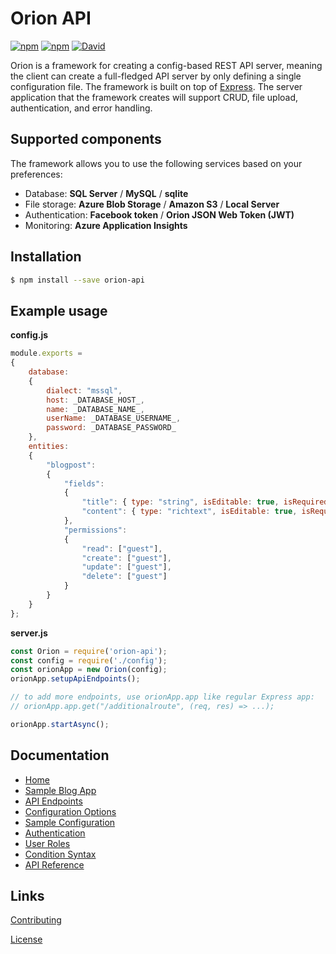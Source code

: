 # Orion API

[![npm](https://img.shields.io/npm/dt/orion-api.svg)](https://www.npmjs.com/package/orion-api) [![npm](https://img.shields.io/npm/v/orion-api.svg)](https://www.npmjs.com/package/orion-api) [![David](https://img.shields.io/david/ctjong/orion.svg)](https://www.npmjs.com/package/orion-api)

Orion is a framework for creating a config-based REST API server, meaning the client can create a full-fledged API server by only defining a single configuration file. The framework is built on top of [Express](https://github.com/expressjs/express). The server application that the framework creates will support CRUD, file upload, authentication, and error handling.

## Supported components

The framework allows you to use the following services based on your preferences:
- Database: **SQL Server** / **MySQL** / **sqlite**
- File storage: **Azure Blob Storage** / **Amazon S3** / **Local Server**
- Authentication: **Facebook token** / **Orion JSON Web Token (JWT)**
- Monitoring: **Azure Application Insights**

## Installation

```bash
$ npm install --save orion-api
```

## Example usage

**config.js**

```js
module.exports =
{
    database:
    {
        dialect: "mssql",
        host: _DATABASE_HOST_,
        name: _DATABASE_NAME_,
        userName: _DATABASE_USERNAME_,
        password: _DATABASE_PASSWORD_
    },
    entities:
    {
        "blogpost":
        {
            "fields":
            {
                "title": { type: "string", isEditable: true, isRequired: true, foreignKey: null },
                "content": { type: "richtext", isEditable: true, isRequired: true, foreignKey: null }
            },
            "permissions":
            {
                "read": ["guest"],
                "create": ["guest"],
                "update": ["guest"],
                "delete": ["guest"]
            }
        }
    }
};
```

**server.js**

```js
const Orion = require('orion-api');
const config = require('./config');
const orionApp = new Orion(config);
orionApp.setupApiEndpoints();

// to add more endpoints, use orionApp.app like regular Express app:
// orionApp.app.get("/additionalroute", (req, res) => ...);

orionApp.startAsync();
```

## Documentation

- [Home](https://ctjong.github.io/orion)
- [Sample Blog App](https://ctjong.github.io/orion/docs/sample-blog-app)
- [API Endpoints](https://ctjong.github.io/orion/docs/api-endpoints)
- [Configuration Options](https://ctjong.github.io/orion/docs/configuration-options)
- [Sample Configuration](https://ctjong.github.io/orion/docs/sample-configuration)
- [Authentication](https://ctjong.github.io/orion/docs/authentication)
- [User Roles](https://ctjong.github.io/orion/docs/user-roles)
- [Condition Syntax](https://ctjong.github.io/orion/docs/condition-syntax)
- [API Reference](https://ctjong.github.io/orion/docs/api-reference)


## Links

[Contributing](https://github.com/ctjong/orion/tree/master/CONTRIBUTING.md)

[License](https://github.com/ctjong/orion/tree/master/LICENSE)